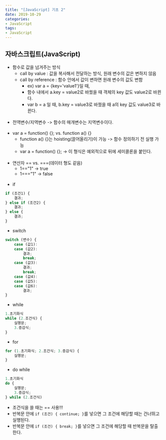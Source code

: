 ```yaml
---
title: "[JavaScript] 기초 2"
date: 2019-10-29
categories:
- JavaScript
tags:
- JavaScript
---
```


## 자바스크립트(JavaScript)
- 함수로 값을 넘겨주는 방식
  - call by value : 값을 복사해서 전달하는 방식, 원래 변수의 값은 변하지 않음
  - call by reference : 함수 안에서 값이 변하면 원래 변수의 값도 변함
    - ex) var a = {key='value1'}일 때, 
    - 함수 내에서 a.key = value2로 바꿨을 때 객체의 key 값도 value2로 바뀐다.
    - var b = a 일 때, b.key = value3로 바꿨을 때 a의 key 값도 value3로 바뀐다.<br><br>
- 전역변수/지역변수 -> 함수의 매개변수는 지역변수이다.<br><br>
- var a = function() {}; vs. function a() {}
    - function a() {}는 hoisting(끌어올리기)이 가능 -> 함수 정의하기 전 실행 가능
    - var a = function() {}; -> 이 형식은 예외적으로 뒤에 세미콜론을 붙인다.<br><br>
- 연산자 == vs. ===(데이터 형도 같음)
    - 1=="1" -> true
    - 1==="1" -> false<br><br>
- if
```javascript
if (조건1) {
    결과;
} else if (조건2) {
    결과;
} else {
    결과;
}
```
- switch
```javascript
switch (변수) {
    case (값1):
    case (값2):
        결과;
        break;
    case (값3):
        결과;
        break;
    case (값4):
    case (값5):
    case (값6):
        결과;
}
```
- while
```javascript
1.초기화식
while (2.조건식) {
    실행문;
    3.증감식;
}
```
- for
```javascript
for (1.초기화식; 2.조건식; 3.증감식) {
    실행문;
}
```
- do while
```javascript
1.초기화식
do {
    실행문;
    3.증감식;
} while (2.조건식)
```
- 조건식을 쓸 때는 == 사용!!!
- 반복문 안에 `if (조건) { continue; }`를 넣으면 그 조건에 해당할 때는 건너뛰고 실행된다.
- 반복문 안에 `if (조건) { break; }`를 넣으면 그 조건에 해당할 때 반복문을 탈출한다.
